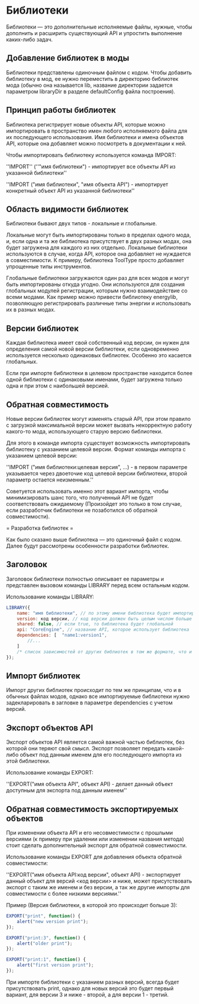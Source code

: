 
# Библиотеки

Библиотеки — это дополнительные исполняемые файлы, нужные, чтобы дополнить и расширить существующий API и упростить выполнение каких-либо задач. &nbsp;

## Добавление библиотек в моды

Библиотеки представлены одиночным файлом с кодом. Чтобы добавить библиотеку в мод, ее нужно переместить в директорию библиотек мода (обычно она называется lib, название директории задается параметром libraryDir в разделе defaultConfig файла построения).

## Принцип работы библиотек

Библиотека регистрирует новые объекты API, которые можно импортировать в пространство имен любого исполняемого файла для их последующего использования. Имя библиотеки и имена объектов API, которые она добавляет можно посмотреть в документации к ней.

Чтобы импортировать библиотеку используется команда IMPORT:

''IMPORT'' (''"имя библиотеки") - импортирует все объекты API из указанной библиотеки''

''IMPORT ("имя библиотеки", "имя объекта API") - импортирует конкретный объект API из указанной библиотеки''

## Область видимости библиотек

Библиотеки бывают двух типов - локальные и глобальные. &nbsp;

Локальные могут быть импортированы только в пределах одного мода, и, если одна и та же библиотека присутствует в двух разных модах, она будет загружена для каждого из них отдельно. Локальные библиотеки используются в случае, когда API, которое она добавляет не нуждается в совместимости. К примеру, библиотека ToolType просто добавляет упрощенные типы инструментов.

Глобальные библиотеки загружаются один раз для всех модов и могут быть импортированы откуда угодно. Они используются для создания глобальных модулей регистрации, которым нужно взаимодействие со всеми модами. Как пример можно привести библиотеку energylib, позволяющую регистрировать различные типы энергии и использовать их в разных модах.

## Версии библиотек

Каждая библиотека имеет свой собственный код версии, он нужен для определения самой новой версии библиотеки, если одновременно используется несколько одинаковых библиотек. Особенно это касается глобальных.

Если при импорте библиотеки в целевом пространстве находится более одной библиотеки с одинаковыми именами, будет загружена только одна и при этом с наибольшей версией.

## Обратная совместимость

Новые версии библиотек могут изменять старый API, при этом правило с загрузкой максимальной версии может вызвать некорректную работу какого-то мода, использующего старую версию библиотеки.

Для этого в команде импорта существует возможность импортировать библиотеку с указанием целевой версии. Формат команды импорта с указанием целевой версии:

''IMPORT ("имя библиотеки:целевая версия", ...) - в первом параметре указывается через двоеточие код целевой версии библиотеки, второй параметр остается неизменным.''

Советуется использовать именно этот вариант импорта, чтобы минимизировать шанс того, что полученный API не будет соответствовать ожидаемому (Произойдет это только в том случае, если разработчик библиотеки не позаботился об обратной совместимости).

= Разработка библиотек =

Как было сказано выше библиотека — это одиночный файл с кодом. Далее будут рассмотрены особенности разработки библиотек.

## Заголовок

Заголовок библиотеки полностью описывает ее параметры и представлен вызовом команды LIBRARY перед всем остальным кодом.

Использование команды LIBRARY:

```javascript
LIBRARY({
    name: "имя библиотеки", // по этому имени библиотека будет импортирована
    version: код версии, // код версии должен быть целым числом больше 0, при каждом обновлении библиотеки его надо увеличивать и указывать в документации к ней
    shared: false, // если true, то библиотека будет глобальной
    api: "CoreEngine", // название API, которое использует библиотека
    dependencies: [  "name1:version1",
        //...
    ] 
    /* список зависимостей от других библиотек в том же формате, что и первый параметр команды IMPORT (Импортировать эти библиотеки надо отдельно, этот параметр гарантирует их загрузку до загрузки этой библиотеки)*/
});
```

## Импорт библиотек

Импорт других библиотек происходит по тем же принципам, что и в обычных файлах модов, однако все импортируемые библиотеки нужно задекларировать в загловке в параметре dependencies с учетом версий.

## Экспорт объектов API

Экспорт объектов API является самой важной частью библиотек, без которой они теряют свой смысл. Экспорт позволяет передать какой-либо объект под данным именем для его последующего импорта из этой библиотеки.

Использование команды EXPORT:

''EXPORT("имя объекта API", объект API) - делает данный объект доступным для экспорта под данным именем''

## Обратная совместимость экспортируемых объектов

При изменении объекта API и его несовместимости с прошлыми версиями (к примеру при удалении или изменении названия метода) стоит сделать дополнительный экспорт для обратной совместимости.

Использование команды EXPORT для добавления объекта обратной совместимости:

''EXPORT("имя объекта API:код версии", объект API) - экспортирует данный объект для версий <код версии> и ниже, может присутствовать экспорт с таким же именем и без версии, а так же другие импорты для совместимости с более низкими версиями.''

Пример (Версия библиотеки, в которой это происходит больше 3):

```javascript
EXPORT("print", function() {
    alert("new version print");
}); 

EXPORT("print:3", function() {
    alert("older print");
});

EXPORT("print:1", function() {
    alert("first version print");
});
```

При импорте библиотеки с указанием разных версий, всегда будет присутствовать print, однако для новых версий это будет первый вариант, для версии 3 и ниже - второй, а для версии 1 - третий.
